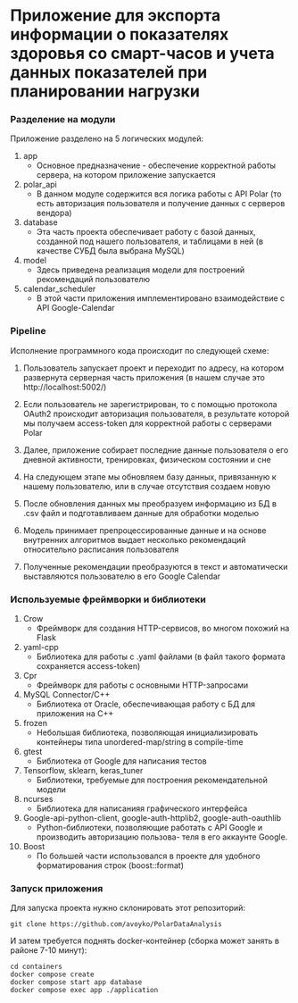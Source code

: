 # Приложение для экспорта информации о показателях здоровья со смарт-часов и учета данных показателей при планировании нагрузки

### Разделение на модули

Приложение разделено на 5 логических модулей:

1. app
    * Основное предназначение - обеспечение корректной работы сервера, на котором приложение запускается
2. polar_api
    * В данном модуле содержится вся логика работы с API Polar (то есть авторизация пользователя и получение данных с
      серверов вендора)
3. database
    * Эта часть проекта обеспечивает работу с базой данных, созданной под нашего пользователя, и таблицами в ней (в
      качестве СУБД была выбрана MySQL)
4. model
    * Здесь приведена реализация модели для построений рекомендаций пользователю
5. сalendar_scheduler
    * В этой части приложения имплементировано взаимодействие с API Google-Calendar

### Pipeline

Исполнение программного кода происходит по следующей схеме:

1. Пользователь запускает проект и переходит по адресу, на котором развернута серверная часть приложения (в нашем случае
   это http://localhost:5002/)


2. Если пользователь не зарегистрирован, то с помощью протокола OAuth2 происходит авторизация пользователя, в результате
   которой мы получаем access-token для корректной работы с серверами Polar


3. Далее, приложение собирает последние данные пользователя о его дневной активности, тренировках, физическом состоянии
   и сне


4. На следующем этапе мы обновляем базу данных, привязанную к нашему пользователю, или в случае отсутствия создаем новую


5. После обновления данных мы преобразуем информацию из БД в .csv файл и подготавливаем данные для обработки моделью


6. Модель принимает препроцессированные данные и на основе внутренних алгоритмов выдает несколько рекомендаций
   относительно расписания пользователя


7. Полученные рекомендации преобразуются в текст и автоматически выставляются пользователю в его Google Calendar

### Используемые фреймворки и библиотеки

1. Crow
    * Фреймворк для создания HTTP-сервисов, во многом похожий на Flask
2. yaml-cpp
    * Библиотека для работы с .yaml файлами (в файл такого формата сохраняется access-token)
3. Cpr
    * Фреймворк для работы с основными HTTP-запросами
4. MySQL Connector/C++
    * Библиотека от Oracle, обеспечивающая работу с БД для приложения на С++
5. frozen
    * Небольшая библиотека, позволяющая инициализировать контейнеры типа unordered-map/string в compile-time
6. gtest
    * Библиотека от Google для написания тестов
7. Tensorflow, sklearn, keras_tuner
    * Библиотеки, требуемые для построения рекомендательной модели
8. ncurses
    * Библиотека для написанияя графического интерфейса
9. Google-api-python-client, google-auth-httplib2, google-auth-oauthlib
    * Python-библиотеки, позволяющие работать с API Google и производить авторизацию пользова-
      теля в его аккаунте Google.
10. Boost 
    * По большей части использовался в проекте для удобного форматирования строк
      (boost::format)

### Запуск приложения



Для запуска проекта нужно склонировать этот репозиторий:
```
git clone https://github.com/avoyko/PolarDataAnalysis
```

И затем требуется поднять docker-контейнер (сборка может занять в районе 7-10 минут):
```
cd containers
docker compose create
docker compose start app database
docker compose exec app ./application 
```

